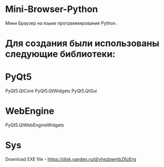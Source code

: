 # Mini-Browser-Python
Мини Браузер на языке программирования Python.
# Для создания были использованы следующие библиотеки:
# PyQt5
 PyQt5.QtCore
 PyQt5.QtWidgets
 PyQt5.QtGui

# WebEngine
  PyQt5.QtWebEngineWidgets
  
# Sys

Download EXE file - https://disk.yandex.ru/d/vhezbwmbZ6zErg
